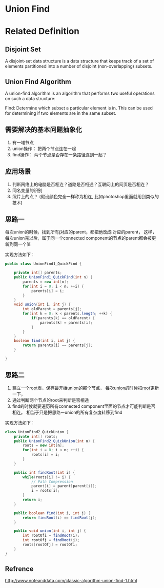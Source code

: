 # Union Find

# Related Definition

## Disjoint Set
A disjoint-set data structure is a data structure that keeps track of a set of elements partitioned into a number of disjoint (non-overlapping) subsets.

## Union Find Algorithm
A union-find algorithm is an algorithm that performs two useful operations on such a data structure:

Find: Determine which subset a particular element is in. This can be used for determining if two elements are in the same subset.

## 需要解决的基本问题抽象化
1. 有一堆节点
2. union操作： 把两个节点连在一起
3. find操作： 两个节点是否存在一条路径连到一起？

## 应用场景
1. 判断网络上的电脑是否相连？道路是否相通？互联网上的网页是否相连？
2. 同名变量的识别
3. 照片上的点？ (假设颜色完全一样称为相连, 比如photoshop里面就用到类似的技术)


## 思路一
每次union的时候，找到所有j对应的parent，都把他改成i对应的parent， 这样，每次union完以后，属于同一个connected component的节点的parent都会被更新到同一个值

实现方法如下：
``` java
public class UnionFind1_QuickFind {

    private int[] parents;
    public UnionFind1_QuickFind(int n) {
        parents = new int[n];
        for(int i = 0; i < n; ++i) {
            parents[i] = i;
        }
    }
    void union(int i, int j) {
        int oldParent = parents[j];
        for(int k = 0; k < parents.length; ++k) {
            if(parents[k] == oldParent) {
                parents[k] = parents[i];
            }
        }
    }
    boolean find(int i, int j) {
        return parents[i] == parents[j];
    }

}
```

## 思路二
1. 建立一个root表，保存最开始union的那个节点， 每次union的时候把root更新一下，
2. 通过判断两个节点的root来判断是否相通
3. find的时候就要遍历所有connected component里面的节点才可能判断是否相连。 相当于只是把思路一union的所有复杂度转移到find

实现方法如下：
``` java
class UnionFind2_QuickUnion {
    private int[] roots;
    public UnionFind2_QuickUnion(int n) {
        roots = new int[n];
        for(int i = 0; i < n; ++i) {
            roots[i] = i;
        }
    }

    public int findRoot(int i) {
        while(roots[i] != i) {
            // Path Compression
            parent[i] = parent[parent[i]];
            i = roots[i];
        }
        return i;
    }

    public boolean find(int i, int j) {
        return findRoot(i) == findRoot(j);
    }

    public void union(int i, int j) {
        int rootOfi = findRoot(i);
        int rootOfj = findRoot(j);
        roots[rootOfj] = rootOfi;
    }
}
```

## Refrence
http://www.noteanddata.com/classic-algorithm-union-find-1.html

